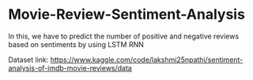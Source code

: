 # Movie-Review-Sentiment-Analysis

In this, we have to predict the number of positive and negative reviews based on sentiments by using LSTM RNN <br>

Dataset link: https://www.kaggle.com/code/lakshmi25npathi/sentiment-analysis-of-imdb-movie-reviews/data

